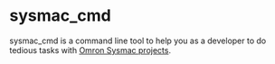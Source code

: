 [//]: # (This file was generated from: doc/template/01-Sysmac-Cmd.mdt using the documentation_builder package on: 2022-02-22 10:29:06.586620.)
<a id='sysmac-cmd'></a>
# sysmac_cmd
sysmac_cmd is a command line tool to help you as a developer to do tedious
tasks with [Omron Sysmac projects](https://automation.omron.com/en/us/products/family/sysstdio).
